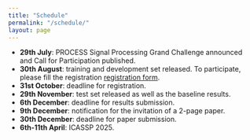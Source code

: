 ```yaml
---
title: "Schedule"
permalink: "/schedule/"
layout: page
---
```


* **29th July**: PROCESS Signal Processing Grand Challenge announced and Call for Participation published.
* **30th August**: training and development set released. To participate, please fill the registration [registration form](https://docs.google.com/forms/d/1HANAuOsHp_244TS6xdu_veWNrfV1X6QOw-4SuwD2CVw/viewform).
* **31st October**: deadline for registration.
* **29th November**: test set released as well as the baseline results.
* **6th December**: deadline for results submission.
* **9th December**: notification for the invitation of a 2-page paper.
* **30th December**: deadline for paper submission.
* **6th-11th April**: ICASSP 2025.